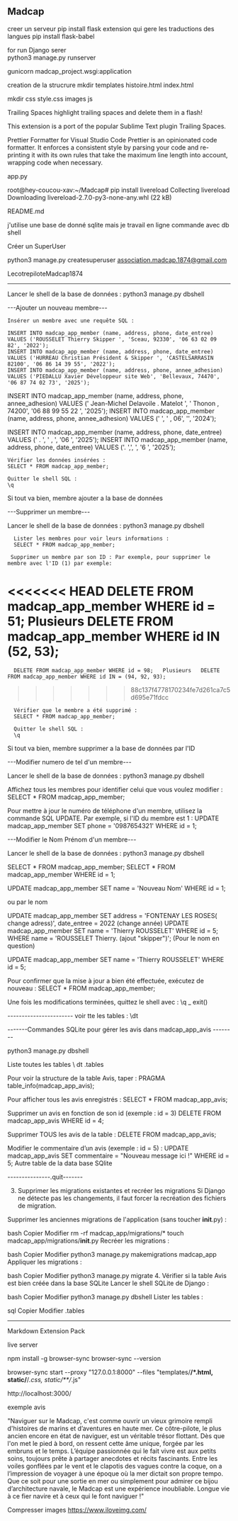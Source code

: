 ## Madcap  

creer un serveur  pip install flask
extension qui gere les traductions des langues
pip install flask-babel

for run Django serer  
python3 manage.py runserver

gunicorn madcap_project.wsgi:application

creation de la strucrure
mkdir templates
  histoire.html
  index.html

mkdir css
  style.css
  images
  js

Trailing Spaces
highlight trailing spaces and delete them in a flash!

This extension is a port of the popular Sublime Text plugin Trailing Spaces.

Prettier Formatter for Visual Studio Code
Prettier is an opinionated code formatter. It enforces a consistent style by parsing your code and re-printing it with its own rules that take the maximum line length into account, wrapping code when necessary.


app.py

root@hey-coucou-xav:~/Madcap# pip install livereload
Collecting livereload
  Downloading livereload-2.7.0-py3-none-any.whl (22 kB)
  
README.md


j'utilise une base de donné sqlite mais je travail en ligne commande avec db shell

Créer un SuperUser

 python3 manage.py createsuperuser
 association.madcap.1874@gmail.com



LecotrepiloteMadcap1874

----------------------------


Lancer le shell de la base de données : python3 manage.py dbshell

---Ajouter un nouveau membre---

    Insérer un membre avec une requête SQL :
    
    INSERT INTO madcap_app_member (name, address, phone, date_entree) VALUES ('ROUSSELET Thierry Skipper ', 'Sceau, 92330', '06 63 02 09 82', '2022');
    INSERT INTO madcap_app_member (name, address, phone, date_entree) VALUES ('HURREAU Christian Président & Skipper ', 'CASTELSARRASIN 82100', '06 86 14 39 55', '2022');
    INSERT INTO madcap_app_member (name, address, phone, annee_adhesion) VALUES ('PIEDALLU Xavier Développeur site Web', 'Bellevaux, 74470', '06 87 74 02 73', '2025');



INSERT INTO madcap_app_member (name, address, phone, annee_adhesion) VALUES (' Jean-Michel Delavoile . Matelot ', ' Thonon , 74200', '06 88 99 55 22 ', '2025');
INSERT INTO madcap_app_member (name, address, phone, annee_adhesion) VALUES ('       ',   '      , 06', '', '2024');







INSERT INTO madcap_app_member (name, address, phone, date_entree) VALUES ('   .   ', ' , ', '06  ', '2025');
INSERT INTO madcap_app_member (name, address, phone, date_entree) VALUES ('. ',',  ', '6 ', '2025');





    Vérifier les données insérées :
    SELECT * FROM madcap_app_member;

    Quitter le shell SQL :
    \q

Si tout va bien, membre ajouter a la base de données

---Supprimer un membre---

Lancer le shell de la base de données : python3 manage.py dbshell

      Lister les membres pour voir leurs informations :
      SELECT * FROM madcap_app_member;

     Supprimer un membre par son ID : Par exemple, pour supprimer le membre avec l'ID (1) par exemple:
<<<<<<< HEAD
      DELETE FROM madcap_app_member WHERE id = 51;   Plusieurs   DELETE FROM madcap_app_member WHERE id IN (52, 53);
=======
      DELETE FROM madcap_app_member WHERE id = 98;   Plusieurs   DELETE FROM madcap_app_member WHERE id IN = (94, 92, 93); 
>>>>>>> 88c137f4778170234fe7d261ca7c5d695e71fdcc
    
      Vérifier que le membre a été supprimé :
      SELECT * FROM madcap_app_member;

      Quitter le shell SQL :
      \q

Si tout va bien, membre supprimer a la base de données par l'ID


---Modifier numero de tel d'un membre---

Lancer le shell de la base de données : python3 manage.py dbshell

Affichez tous les membres pour identifier celui que vous voulez modifier :
    SELECT * FROM madcap_app_member;


Pour mettre à jour le numéro de téléphone d'un membre, utilisez la commande SQL UPDATE. Par exemple, si l'ID du membre est 1 :
      UPDATE madcap_app_member 
      SET phone = '0987654321'
      WHERE id = 1;


---Modifier le Nom Prénom d'un membre---

Lancer le shell de la base de données : python3 manage.py dbshell

  SELECT * FROM madcap_app_member;
  SELECT * FROM madcap_app_member WHERE id = 1;

  UPDATE madcap_app_member
  SET name = 'Nouveau Nom'
  WHERE id = 1;

ou par le nom

UPDATE madcap_app_member 
SET address = 'FONTENAY LES ROSES( change adress)', date_entree = 2022 (change année)
UPDATE madcap_app_member SET name = 'Thierry ROUSSELET' WHERE id = 5;
WHERE name = 'ROUSSELET	Thierry. (ajout "skipper")'; (Pour le nom en question)

UPDATE madcap_app_member SET name = 'Thierry ROUSSELET' WHERE id = 5;

Pour confirmer que la mise à jour a bien été effectuée, exécutez de nouveau :
      SELECT * FROM madcap_app_member;

Une fois les modifications terminées, quittez le shell avec :
      \q _  exit()


----------------------- voir tte les tables : \dt

-------Commandes SQLite pour gérer les avis dans madcap_app_avis --------

python3 manage.py dbshell

Liste toutes les tables     \ dt    .tables

Pour voir la structure de la table Avis, taper :
    PRAGMA table_info(madcap_app_avis);

Pour afficher tous les avis enregistrés :
    SELECT * FROM madcap_app_avis;


Supprimer un avis en fonction de son id (exemple : id = 3) 
    DELETE FROM madcap_app_avis WHERE id = 4;

 Supprimer TOUS les avis de la table :
    DELETE FROM madcap_app_avis;


Modifier le commentaire d’un avis (exemple : id = 5) :
    UPDATE madcap_app_avis 
    SET commentaire = "Nouveau message ici !" 
    WHERE id = 5;
    Autre table de la data base SQlite 


---------------.quit-------

3. Supprimer les migrations existantes et recréer les migrations
Si Django ne détecte pas les changements, il faut forcer la recréation des fichiers de migration.

Supprimer les anciennes migrations de l'application (sans toucher __init__.py) :

bash
Copier
Modifier
rm -rf madcap_app/migrations/*
touch madcap_app/migrations/__init__.py
Recréer les migrations :

bash
Copier
Modifier
python3 manage.py makemigrations madcap_app
Appliquer les migrations :

bash
Copier
Modifier
python3 manage.py migrate
4. Vérifier si la table Avis est bien créée dans la base SQLite
Lancer le shell SQLite de Django :

bash
Copier
Modifier
python3 manage.py dbshell
Lister les tables :

sql
Copier
Modifier
.tables


--------------

Markdown Extension Pack

live server 

npm install -g browser-sync
browser-sync --version

browser-sync start --proxy "127.0.0.1:8000" --files "templates/**/*.html, static/**/*.css, static/**/*.js"

http://localhost:3000/

exemple avis

"Naviguer sur le Madcap, c'est comme ouvrir un vieux grimoire rempli d'histoires de marins et d’aventures en haute mer. Ce côtre-pilote, le plus ancien encore en état de naviguer, est un véritable trésor flottant. Dès que l'on met le pied à bord, on ressent cette âme unique, forgée par les embruns et le temps. L’équipe passionnée qui le fait vivre est aux petits soins, toujours prête à partager anecdotes et récits fascinants. Entre les voiles gonflées par le vent et le clapotis des vagues contre la coque, on a l’impression de voyager à une époque où la mer dictait son propre tempo. Que ce soit pour une sortie en mer ou simplement pour admirer ce bijou d’architecture navale, le Madcap est une expérience inoubliable. Longue vie à ce fier navire et à ceux qui le font naviguer !"


Compresser images
https://www.iloveimg.com/